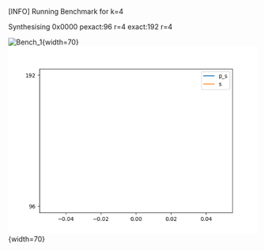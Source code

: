 [INFO] Running Benchmark for k=4

Synthesising 0x0000 pexact:96 r=4 exact:192 r=4

![Bench_1](benchmark_r.png,benchmark_s.png){width=70} ![Bench_2](benchmark_s.png){width=70}

